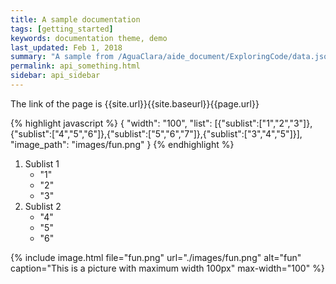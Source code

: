 ```yaml
---
title: A sample documentation
tags: [getting_started]
keywords: documentation theme, demo
last_updated: Feb 1, 2018
summary: "A sample from /AguaClara/aide_document/ExploringCode/data.json"
permalink: api_something.html
sidebar: api_sidebar
---
```


The link of the page is {{site.url}}{{site.baseurl}}{{page.url}}

{% highlight javascript %}
{
"width": "100",
 "list": [{"sublist":["1","2","3"]},{"sublist":["4","5","6"]},{"sublist":["5","6","7"]},{"sublist":["3","4","5"]}],
 "image_path": "images/fun.png"
}
{% endhighlight %}

1.  Sublist 1
    * "1"
    * "2"
    * "3"
2.  Sublist 2
    * "4"
    * "5"
    * "6"

{% include image.html file="fun.png" url="./images/fun.png" alt="fun"
caption="This is a picture with maximum width 100px" max-width="100"	%}
